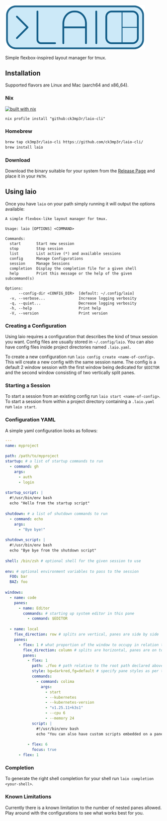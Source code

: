 [<img src="./media/laio.svg" width="450" />](https://laio.sh)

Simple flexbox-inspired layout manager for tmux.

## Installation

Supported flavors are Linux and Mac (aarch64 and x86_64).

### Nix

[![built with nix](https://builtwithnix.org/badge.svg)](https://builtwithnix.org)
```
nix profile install "github:ck3mp3r/laio-cli"
```

### Homebrew

```bash
brew tap ck3mp3r/laio-cli https://github.com/ck3mp3r/laio-cli/
brew install laio
```

### Download

Download the binary suitable for your system from the [Release Page](https://github.com/ck3mp3r/laio-cli/releases)
and place it in your `PATH`.

## Using laio

Once you have `laio` on your path simply running it will output the options available:
```
A simple flexbox-like layout manager for tmux.

Usage: laio [OPTIONS] <COMMAND>

Commands:
  start       Start new session
  stop        Stop session
  list        List active (*) and available sessions
  config      Manage Configurations
  session     Manage Sessions
  completion  Display the completion file for a given shell
  help        Print this message or the help of the given subcommand(s)

Options:
      --config-dir <CONFIG_DIR>  [default: ~/.config/laio]
  -v, --verbose...               Increase logging verbosity
  -q, --quiet...                 Decrease logging verbosity
  -h, --help                     Print help
  -V, --version                  Print version

```

### Creating a Configuration

Using laio requires a configuration that describes the kind of tmux session you want. Config files are usually stored in `~/.config/laio`.
You can also have config files inside project directories named `.laio.yaml`.

To create a new configuration run ```laio config create <name-of-config>```. This will create a new config with the same session name.
The config is a default 2 window session with the first window being dedicated for `$EDITOR` and the second window consisting of two vertically split panes.

### Starting a Session

To start a session from an existing config run ```laio start <name-of-config>```.
To start a session from within a project directory containing a `.laio.yaml` run ```laio start```.

### Configuration YAML

A simple yaml configuration looks as follows:
```yaml
---
name: myproject

path: /path/to/myproject
startup: # a list of startup commands to run
  - command: gh
    args:
      - auth
      - login

startup_script: |
  #!/usr/bin/env bash
  echo "Hello from the startup script"

shutdown: # a list of shutdown commands to run
  - command: echo
    args:
      - "Bye bye!"

shutdown_script: |
  #!/usr/bin/env bash
  echo "Bye bye from the shutdown script"

shell: /bin/zsh # optional shell for the given session to use

env: # optional environment variables to pass to the session
  FOO: bar
  BAZ: foo

windows:
  - name: code
    panes:
      - name: Editor
        commands: # starting up system editor in this pane
          - command: $EDITOR

  - name: local
    flex_direction: row # splits are vertical, panes are side by side
    panes:
      - flex: 1 # what proportion of the window to occupy in relation to the other splits
        flex_direction: column # splits are horizontal, panes are on top of each other
        panes:
          - flex: 1
            path: ./foo # path relative to the root path declared above
            style: bg=darkred,fg=default # specify pane styles as per tmux options
            commands:
              - command: colima
                args:
                  - start
                  - --kubernetes
                  - --kubernetes-version
                  - "v1.25.11+k3s1"
                  - --cpu 6
                  - --memory 24
            script: |
              #!/usr/bin/env bash
              echo "You can also have custom scripts embedded on a pane level"

          - flex: 6
            focus: true
      - flex: 1
```

### Completion

To generate the right shell completion for your shell run `laio completion <your-shell>`.

### Known Limitations

Currently there is a known limitation to the number of nested panes allowed.
Play around with the configurations to see what works best for you.
